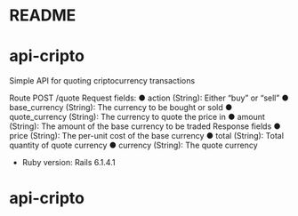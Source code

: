 # README
# api-cripto
Simple API for quoting criptocurrency transactions

Route POST /quote
Request fields:
  ● action (String): Either “buy” or “sell”
  ● base_currency (String): The currency to be bought or sold
  ● quote_currency (String): The currency to quote the price in
  ● amount (String): The amount of the base currency to be
traded
Response fields 
  ● price (String): The per-unit cost of the base currency
  ● total (String): Total quantity of quote currency
  ● currency (String): The quote currency

* Ruby version: Rails 6.1.4.1

# api-cripto
